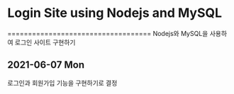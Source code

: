 # Login Site using Nodejs and MySQL
===================================
Nodejs와 MySQL을 사용하여 로그인 사이트 구현하기

## 2021-06-07 Mon
로그인과 회원가입 기능을 구현하기로 결정
